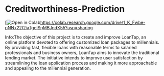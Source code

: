# Creditworthiness-Prediction

[![Open in Colab](https://colab.research.google.com/img/colab_favicon.ico)https://colab.research.google.com/drive/1_K_Fwbe-pNNx22t2iaTgelSpMBJndX55?usp=sharing

Info:The objective of this project is to create and improve LoanTap, an online platform devoted to offering customized loan packages to millennials. By providing fast, flexible loans with reasonable terms to salaried professionals and business owners, LoanTap aims to innovate the traditional lending market. The initiative intends to improve user satisfaction by streamlining the loan application process and making it more approachable and appealing to the millennial generation.
